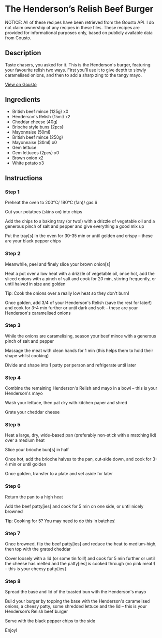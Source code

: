 # The Henderson’s Relish Beef Burger

NOTICE: All of these recipes have been retrieved from the Gousto API. I do not claim ownership of any recipes in these files. These recipes are provided for informational purposes only, based on publicly available data from Gousto.

## Description

Taste chasers, you asked for it. This is the Henderson's burger, featuring your favourite relish two ways. First you’ll use it to give depth to slowly caramelised onions, and then to add a sharp zing to the tangy mayo.

[View on Gousto](https://www.gousto.co.uk/recipes/cookbook/the-hendersons-relish-beef-burger)

## Ingredients

- British beef mince (125g) x0
- Henderson's Relish (15ml) x2
- Cheddar cheese (40g)
- Brioche style buns (2pcs)
- Mayonnaise (50ml)
- British beef mince (250g)
- Mayonnaise (30ml) x0
- Gem lettuce
- Gem lettuces (2pcs) x0
- Brown onion x2
- White potato x3

## Instructions


### Step 1

Preheat the oven to 200°C/ 180°C (fan)/ gas 6

Cut your potatoes (skins on) into chips

Add the chips to a baking tray (or two!) with a drizzle of vegetable oil and a generous pinch of salt and pepper and give everything a good mix up

Put the tray[s] in the oven for 30-35 min or until golden and crispy – these are your black pepper chips


### Step 2

Meanwhile, peel and finely slice your brown onion[s]

Heat a pot over a low heat with a drizzle of vegetable oil, once hot, add the sliced onions with a pinch of salt and cook for 20 min, stirring frequently, or until halved in size and golden

Tip: Cook the onions over a really low heat so they don't burn!

Once golden, add 3/4 of your Henderson's Relish (save the rest for later!) and cook for 3-4 min further or until dark and soft – these are your Henderson's caramelised onions


### Step 3

While the onions are caramelising, season your beef mince with a generous pinch of salt and pepper

Massage the meat with clean hands for 1 min (this helps them to hold their shape whilst cooking)

Divide and shape into 1 patty per person and refrigerate until later


### Step 4

Combine the remaining Henderson's Relish and mayo in a bowl – this is your Henderson's mayo

Wash your lettuce, then pat dry with kitchen paper and shred

Grate your cheddar cheese


### Step 5

Heat a large, dry, wide-based pan (preferably non-stick with a matching lid) over a medium heat

Slice your brioche bun[s] in half

Once hot, add the brioche halves to the pan, cut-side down, and cook for 3-4 min or until golden

Once golden, transfer to a plate and set aside for later


### Step 6

Return the pan to a high heat

Add the beef patty[ies] and cook for 5 min on one side, or until nicely browned

Tip: Cooking for 5? You may need to do this in batches!


### Step 7

Once browned, flip the beef patty[ies] and reduce the heat to medium-high, then top with the grated cheddar

Cover loosely with a lid (or some tin foil!) and cook for 5 min further or until the cheese has melted and the patty[ies] is cooked through (no pink meat!) – this is your cheesy patty[ies]

### Step 8

Spread the base and lid of the toasted bun with the Henderson's mayo

Build your burger by topping the base with the Henderson's caramelised onions, a cheesy patty, some shredded lettuce and the lid – this is your Henderson’s Relish beef burger

Serve with the black pepper chips to the side

Enjoy!

